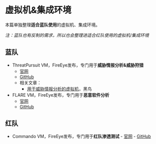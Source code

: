# 虚拟机&集成环境

本篇单独整理**适合蓝队使用**的虚拟机、集成环境。

*注：蓝队也有反制的需求，所以也会整理进适合红队使用的虚拟机/集成环境*



## 蓝队

-   ThreatPursuit VM，FireEye发布，专门用于**威胁情报分析&威胁狩猎**
    -   [官网](https://www.fireeye.com/blog/threat-research/2020/10/threatpursuit-vm-threat-intelligence-and-hunting-virtual-machine.html)
    -   [GitHub](https://github.com/fireeye/ThreatPursuit-VM)
    -   相关文章：
        -   [用于威胁情报分析的虚拟机](https://mp.weixin.qq.com/s/WmvV2Q_ToMZLtZNKz4Y0Sw)，黑鸟
-   FLARE VM，FireEye发布，专门用于**恶意软件分析**
    -   [官网](fireeye.com/blog/threat-research/2017/07/flare-vm-the-windows-malware.html)
    -   [GitHub](https://github.com/fireeye/flare-vm)



## 红队

-    Commando VM，FireEye发布，专门用于**红队渗透测试**
    -   [官网](https://www.fireeye.com/blog/threat-research/2019/03/commando-vm-windows-offensive-distribution.html)
    -   [GitHub](https://github.com/fireeye/commando-vm)


